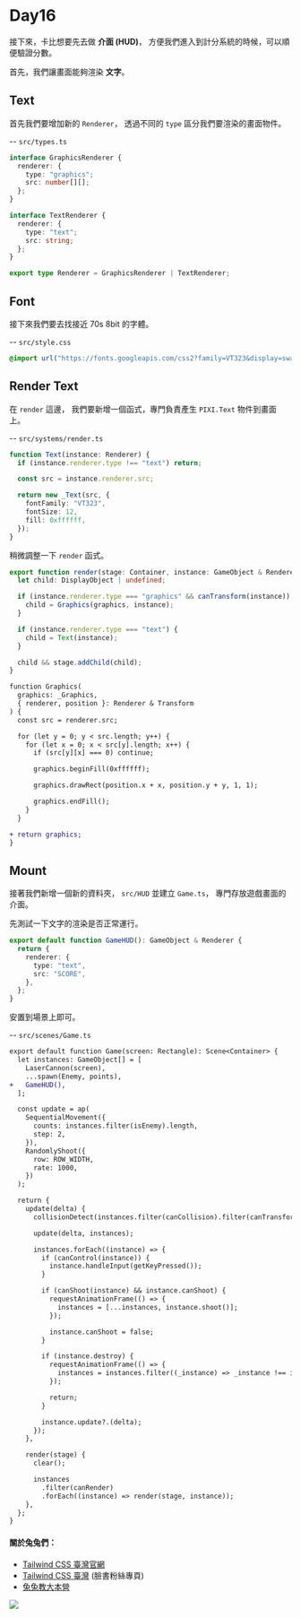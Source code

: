 # Day16

接下來，卡比想要先去做 **介面 (HUD)**，
方便我們進入到計分系統的時候，可以順便驗證分數。

首先，我們讓畫面能夠渲染 **文字**。

## Text

首先我們要增加新的 `Renderer`，
透過不同的 `type` 區分我們要渲染的畫面物件。

-- `src/types.ts`

```ts
interface GraphicsRenderer {
  renderer: {
    type: "graphics";
    src: number[][];
  };
}

interface TextRenderer {
  renderer: {
    type: "text";
    src: string;
  };
}

export type Renderer = GraphicsRenderer | TextRenderer;
```

## Font

接下來我們要去找接近 70s 8bit 的字體。

-- `src/style.css`

```css
@import url("https://fonts.googleapis.com/css2?family=VT323&display=swap");
```

## Render Text

在 `render` 這邊，
我們要新增一個函式，專門負責產生 `PIXI.Text` 物件到畫面上。

-- `src/systems/render.ts`

```ts
function Text(instance: Renderer) {
  if (instance.renderer.type !== "text") return;

  const src = instance.renderer.src;

  return new _Text(src, {
    fontFamily: "VT323",
    fontSize: 12,
    fill: 0xffffff,
  });
}
```

稍微調整一下 `render` 函式。

```ts
export function render(stage: Container, instance: GameObject & Renderer) {
  let child: DisplayObject | undefined;

  if (instance.renderer.type === "graphics" && canTransform(instance)) {
    child = Graphics(graphics, instance);
  }

  if (instance.renderer.type === "text") {
    child = Text(instance);
  }

  child && stage.addChild(child);
}
```

```diff
function Graphics(
  graphics: _Graphics,
  { renderer, position }: Renderer & Transform
) {
  const src = renderer.src;

  for (let y = 0; y < src.length; y++) {
    for (let x = 0; x < src[y].length; x++) {
      if (src[y][x] === 0) continue;

      graphics.beginFill(0xffffff);

      graphics.drawRect(position.x + x, position.y + y, 1, 1);

      graphics.endFill();
    }
  }

+ return graphics;
}
```

## Mount

接著我們新增一個新的資料夾， `src/HUD` 並建立 `Game.ts`，
專門存放遊戲畫面的介面。

先測試一下文字的渲染是否正常運行。

```ts
export default function GameHUD(): GameObject & Renderer {
  return {
    renderer: {
      type: "text",
      src: "SCORE",
    },
  };
}
```

安置到場景上即可。

-- `src/scenes/Game.ts`

```diff
export default function Game(screen: Rectangle): Scene<Container> {
  let instances: GameObject[] = [
    LaserCannon(screen),
    ...spawn(Enemy, points),
+   GameHUD(),
  ];

  const update = ap(
    SequentialMovement({
      counts: instances.filter(isEnemy).length,
      step: 2,
    }),
    RandomlyShoot({
      row: ROW_WIDTH,
      rate: 1000,
    })
  );

  return {
    update(delta) {
      collisionDetect(instances.filter(canCollision).filter(canTransform));

      update(delta, instances);

      instances.forEach((instance) => {
        if (canControl(instance)) {
          instance.handleInput(getKeyPressed());
        }

        if (canShoot(instance) && instance.canShoot) {
          requestAnimationFrame(() => {
            instances = [...instances, instance.shoot()];
          });

          instance.canShoot = false;
        }

        if (instance.destroy) {
          requestAnimationFrame(() => {
            instances = instances.filter((_instance) => _instance !== instance);
          });

          return;
        }

        instance.update?.(delta);
      });
    },

    render(stage) {
      clear();

      instances
        .filter(canRender)
        .forEach((instance) => render(stage, instance));
    },
  };
}
```

#### 關於兔兔們：

- [Tailwind CSS 臺灣官網](https://tailwindcss.tw)
- [Tailwind CSS 臺灣](https://www.facebook.com/tailwindcss.tw) (臉書粉絲專頁)
- [兔兔教大本營](https://www.facebook.com/lalarabbits-%E5%85%94%E5%85%94%E6%95%99%E5%A4%A7%E6%9C%AC%E7%87%9F-102150975410839/)

![](https://i.imgur.com/PwE2UE9.jpg)
